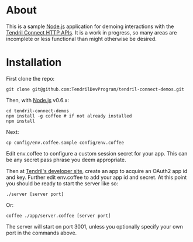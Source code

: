 # About

This is a sample [Node.js](http://nodejs.org) application for demoing interactions with the [Tendril Connect HTTP APIs](https://dev.tendrilinc.com/docs).  It is a work in progress, so many areas are incomplete or less functional than might otherwise be desired.

# Installation

First clone the repo:

	git clone git@github.com:TendrilDevProgram/tendril-connect-demos.git

Then, with [Node.js](http://nodejs.org) v0.6.x:

	cd tendril-connect-demos
	npm install -g coffee # if not already installed
	npm install

Next:

	cp config/env.coffee.sample config/env.coffee

Edit env.coffee to configure a custom session secret for your app.  This can be any secret pass phrase you deem appropriate.

Then at [Tendril's developer site](https://dev.tendrilinc.com), create an app to acquire an OAuth2 app id and key.  Further edit env.coffee to add your app id and secret.  At this point you should be ready to start the server like so:

	./server [server port]

Or:

	coffee ./app/server.coffee [server port]

The server will start on port 3001, unless you optionally specify your own port in the commands above.
